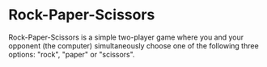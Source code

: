 # Rock-Paper-Scissors
Rock-Paper-Scissors is a simple two-player game where you and your opponent (the computer) simultaneously choose one of the following three options: "rock", "paper" or "scissors".

